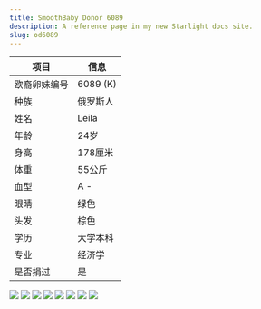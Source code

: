 ```yaml
---
title: SmoothBaby Donor 6089
description: A reference page in my new Starlight docs site.
slug: od6089
---
```



| 项目 | 信息 |
| --- | --- |
| 欧裔卵妹编号 | 6089 (K) |
| 种族 | 俄罗斯人 |
| 姓名 | Leila |
| 年龄 | 24岁 |
| 身高 | 178厘米 |
| 体重 | 55公斤 |
| 血型 | A - |
| 眼睛 | 绿色 |
| 头发 | 棕色 |
| 学历 | 大学本科 |
| 专业 | 经济学 |
| 是否捐过 | 是 |

![](media/6089-1.jpg)
![](media/6089-2.jpg)
![](media/6089-3.jpg)
![](media/6089-4.jpg)
![](media/6089-5.jpg)
![](media/6089-6.jpg)
![](media/6089-7.jpg)
![](media/6089-8.jpg)